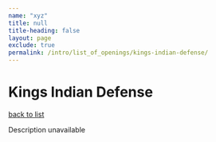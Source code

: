 ```yaml
---
name: "xyz"
title: null
title-heading: false
layout: page
exclude: true
permalink: /intro/list_of_openings/kings-indian-defense/
---
```


# Kings Indian Defense

[back to list](../../list_of_openings)

Description unavailable